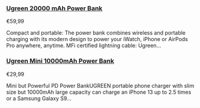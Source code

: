 ### [Ugreen 20000 mAh Power Bank](https://eu.ugreen.com/products/ugreen-20000-mah-power-bank) ###

€59,99

Compact and portable: The power bank combines wireless and portable charging with its modern design to power your iWatch, iPhone or AirPods Pro anywhere, anytime. MFi certified lightning cable: Ugreen...

### [Ugreen Mini 10000mAh Power Bank](https://eu.ugreen.com/products/ugreen-mini-10000mah-power-bank) ###

€29,99

Mini but Powerful PD Power BankUGREEN portable phone charger with slim size but 10000mAh large capacity can charge an iPhone 13 up to 2.5 times or a Samsung Galaxy S9...
